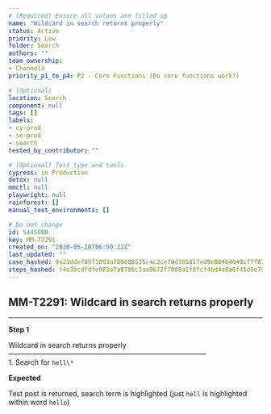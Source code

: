 ```yaml
---
# (Required) Ensure all values are filled up
name: "Wildcard in search returns properly"
status: Active
priority: Low
folder: Search
authors: ""
team_ownership:
- Channels
priority_p1_to_p4: P2 - Core Functions (Do core functions work?)

# (Optional)
location: Search
component: null
tags: []
labels:
- cy-prod
- se-prod
- search
tested_by_contributor: ""

# (Optional) Test type and tools
cypress: in Production
detox: null
mmctl: null
playwright: null
rainforest: []
manual_test_environments: []

# Do not change
id: 5445600
key: MM-T2291
created_on: "2020-05-20T06:50:22Z"
last_updated: ""
case_hashed: 9a23dde789f1093a700608535c4c2ce78d305817ed9e804b4049cfff87c66e5a7a92ce03f15441c5c1a6d5b33a1cd2ab
steps_hashed: f4e3bcdfdfe083a7a8786c3aa9672f7088a1f8fcf4bd4e8a6f45d6e79be44986722f01884243debf224bea81be5dfd4d
---
```


<!-- (Auto-generated) Based on frontmatter's "key" and "name" -->

## MM-T2291: Wildcard in search returns properly

---

**Step 1**

Wildcard in search returns properly\
————————————————————————————\
1\. Search for `hell\*`

**Expected**

Test post is returned, search term is highlighted (just `hell` is highlighted within word `hello`)
